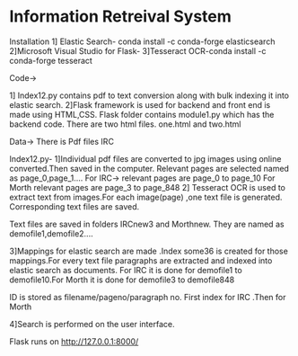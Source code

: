 # Information Retreival System

Installation
1] Elastic Search- conda install -c conda-forge elasticsearch 
2]Microsoft Visual Studio for Flask-
3]Tesseract OCR-conda install -c conda-forge tesseract


Code-> 


1] Index12.py contains pdf to text conversion along with bulk indexing it into elastic search.
2]Flask framework is used for backend and front end is made using HTML,CSS.
Flask folder contains module1.py which has the backend code.
There are two html files. one.html and two.html 

Data-> There is Pdf files IRC

Index12.py-
1]Individual pdf files are converted to jpg images using online converted.Then saved in the computer.
Relevant pages are selected named as page_0,page_1....
For IRC-> relevant pages are page_0 to page_10
For Morth relevant pages are page_3 to page_848
2] Tesseract OCR is used to extract text from images.For each image(page) ,one text file is generated. Corresponding text files are saved.

Text files are saved in folders IRCnew3 and Morthnew. They are named as demofile1,demofile2....

3]Mappings for elastic search are made .Index some36 is created for those mappings.For every text file paragraphs are extracted and indexed into elastic search as documents.  For IRC it is done for demofile1 to demofile10.For Morth it is done for demofile3 to demofile848

ID is stored as filename/pageno/paragraph no. First index for IRC .Then for Morth

4]Search is performed on the user interface.


Flask runs on  http://127.0.0.1:8000/

